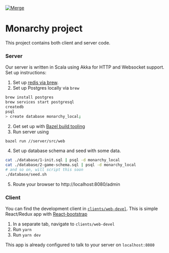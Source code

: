 [![Merge](https://github.com/eusphere/monarchy/actions/workflows/merge.yml/badge.svg)](https://github.com/eusphere/monarchy/actions/workflows/merge.yml)

# Monarchy project

This project contains both client and server code.

### Server

Our server is written in Scala using Akka for HTTP and Websocket support. Set up instructions:

1. Set up [redis via brew](https://medium.com/@petehouston/install-and-config-redis-on-mac-os-x-via-homebrew-eb8df9a4f298).
1. Set up Postgres locally via `brew`

```bash
brew install postgres
brew services start postgresql
createdb
psql
> create database monarchy_local;
```

2. Get set up with [Bazel build tooling](https://docs.bazel.build/versions/master/install.html)
1. Run server using

```bash
bazel run //server/src/web
```

4. Set up database schema and seed with some data.

```bash
cat ./database/1-init.sql | psql -d monarchy_local
cat ./database/2-game-schema.sql | psql -d monarchy_local
# and so on, will script this soon
./database/seed.sh
```

5. Route your browser to http://localhost:8080/admin


### Client

You can find the development client in [`clients/web-devel`](https://github.com/abhandaru/monarchy1/tree/master/clients/web-devel). This is simple React/Redux app with [React-bootstrap](https://react-bootstrap.github.io/)

1. In a separate tab, navigate to `clients/web-devel`
1. Run `yarn`
1. Run `yarn dev`

This app is already configured to talk to your server on `localhost:8080`
